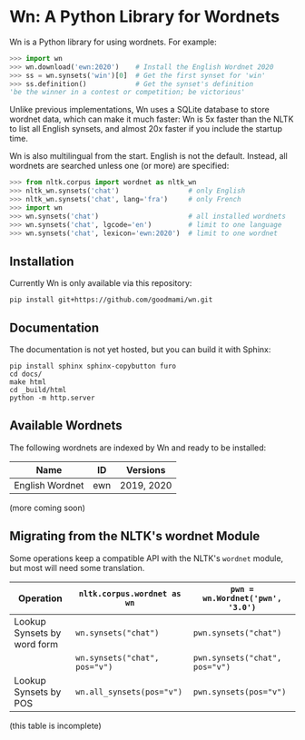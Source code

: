 # Wn: A Python Library for Wordnets

Wn is a Python library for using wordnets. For example:

```python
>>> import wn
>>> wn.download('ewn:2020')    # Install the English Wordnet 2020
>>> ss = wn.synsets('win')[0]  # Get the first synset for 'win'
>>> ss.definition()            # Get the synset's definition
'be the winner in a contest or competition; be victorious'
```

Unlike previous implementations, Wn uses a SQLite database to store
wordnet data, which can make it much faster: Wn is 5x faster than the
NLTK to list all English synsets, and almost 20x faster if you include
the startup time.

Wn is also multilingual from the start. English is not the
default. Instead, all wordnets are searched unless one (or more) are
specified:

```python
>>> from nltk.corpus import wordnet as nltk_wn
>>> nltk_wn.synsets('chat')                 # only English
>>> nltk_wn.synsets('chat', lang='fra')     # only French
>>> import wn
>>> wn.synsets('chat')                      # all installed wordnets
>>> wn.synsets('chat', lgcode='en')         # limit to one language
>>> wn.synsets('chat', lexicon='ewn:2020')  # limit to one wordnet
```

## Installation

Currently Wn is only available via this repository:

```console
pip install git+https://github.com/goodmami/wn.git
```

## Documentation

The documentation is not yet hosted, but you can build it with Sphinx:

```console
pip install sphinx sphinx-copybutton furo
cd docs/
make html
cd _build/html
python -m http.server
```


## Available Wordnets

The following wordnets are indexed by Wn and ready to be installed:

| Name            | ID  | Versions   |
| --------------- | --- | ---------- |
| English Wordnet | ewn | 2019, 2020 |

(more coming soon)

## Migrating from the NLTK's wordnet Module

Some operations keep a compatible API with the NLTK's `wordnet`
module, but most will need some translation.

| Operation                   | `nltk.corpus.wordnet as wn`   | `pwn = wn.Wordnet('pwn', '3.0')` |
| --------------------------- | ----------------------------- | -------------------------------- |
| Lookup Synsets by word form | `wn.synsets("chat")`          | `pwn.synsets("chat")`            |
|                             | `wn.synsets("chat", pos="v")` | `pwn.synsets("chat", pos="v")`   |
| Lookup Synsets by POS       | `wn.all_synsets(pos="v")`     | `pwn.synsets(pos="v")`           |

(this table is incomplete)
